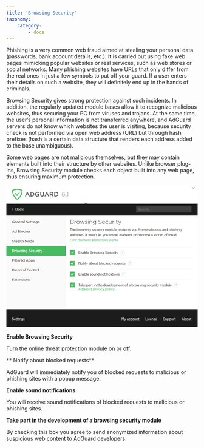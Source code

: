 ```yaml
---
title: 'Browsing Security'
taxonomy:
    category:
        - docs
---
```


Phishing is a very common web fraud aimed at stealing your personal data (passwords, bank account details, etc.). It is carried out using fake web pages mimicking popular websites or real services, such as web stores or social networks. Many phishing websites have URLs that only differ from the real ones in just a few symbols to put off your guard. If a user enters their details on such a website, they will definitely end up in the hands of criminals.

Browsing Security gives strong protection against such incidents. In addition, the regularly updated module bases allow it to recognize malicious websites, thus securing your PC from viruses and trojans. At the same time, the user’s personal information is not transferred anywhere, and AdGuard servers do not know which websites the user is visiting, because security check is not performed via open web address (URL) but through hash prefixes (hash is a certain data structure that renders each address added to the base unambiguous).

Some web pages are not malicious themselves, but they may contain elements built into their structure by other websites. Unlike browser plug-ins, Browsing Security module checks each object built into any web page, thus ensuring maximum protection.


![](win10-03.png)

**Enable Browsing Security**

Turn the online threat protection module on or off.

** Notify about blocked requests**

AdGuard will immediately notify you of blocked requests to malicious or phishing sites with a popup message.

**Enable sound notifications**

You will receive sound notifications of blocked requests to malicious or phishing sites.

**Take part in the development of a browsing security module**

By checking this box you agree to send anonymized information about suspicious web content to AdGuard developers.
